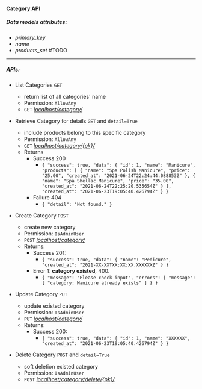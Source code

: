 #### Category API

##### Data models attributes:
- *primary_key*
- *name*
- *products_set*  #TODO

---
##### APIs:
- List Categories  `GET`  
    - return list of all categories' name
    - Permission: `AllowAny`
    - `GET` *<ins> localhost/category/ </ins>*
    
    
- Retrieve Category for details `GET` and `detail=True`
    - include products belong to this specific category
    - Permission: `AllowAny`
    - `GET` *<ins> localhost/category/{pk}/ </ins>*
    - Returns
        - Success 200 
            - ``{
                "success": true,
                "data": {
                    "id": 1,
                    "name": "Manicure",
                    "products": [
                        {
                            "name": "Spa Polish Manicure",
                            "price": "25.00",
                            "created_at": "2021-06-24T22:24:44.088853Z"
                        },
                        {
                            "name": "Spa Shellac Manicure",
                            "price": "35.00",
                            "created_at": "2021-06-24T22:25:20.535654Z"
                        }
                    ],
                    "created_at": "2021-06-23T19:05:40.426794Z"
                }
            }``
        - Failure 404
            - ``{
                    "detail": "Not found."
                }``


- Create Category `POST`
    - create new category
    - Permission: `IsAdminUser`
    - `POST` *<ins> localhost/category/ </ins>*
    - Returns:
        - Success 201:
            - ``{
                    "success": true,
                    "data": {
                        "name": "Pedicure",
                        "created_at": "2021-XX-XXTXX:XX:XX.XXXXXXZ"
                    }
                }``
        - Error 1: **category existed**, 400.
            - ``{
                "message": "Please check input",
                "errors": {
                    "message": [
                        "category: Manicure already exists"
                    ]
                }
            }``
    
    
- Update Category `PUT`
    - update existed category
    - Permission: `IsAdminUser`
    - `PUT` *<ins> localhost/category/ </ins>*
    - Returns:
        - Success 200:
            - ``{
                    "success": true,
                    "data": {
                        "id": 1,
                        "name": "XXXXXX",
                        "created_at": "2021-06-23T19:05:40.426794Z"
                    }
                }``
    
    
- Delete Category `POST` and `detail=True`
    - soft deletion existed category
    - Permission: `IsAdminUser`
    - `POST` *<ins> localhost/category/delete/{pk}/ </ins>*
    
    